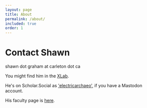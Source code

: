 ```yaml
---
layout: page
title: About
permalink: /about/
included: true
order: 1
---
```


# Contact Shawn

shawn dot graham at carleton dot ca

You might find him in the [XLab](https://carleton.ca/xlab).

He's on Scholar.Social as ['electricarchaeo'](https://scholar.social/@electricarchaeo), if you have a Mastodon account. 

His faculty page is [here](https://carleton.ca/history/people/shawn-graham/).
